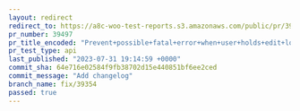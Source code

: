 ```yaml
---
layout: redirect
redirect_to: https://a8c-woo-test-reports.s3.amazonaws.com/public/pr/39497/api/index.html
pr_number: 39497
pr_title_encoded: "Prevent+possible+fatal+error+when+user+holds+edit+lock+for+a+deleted+order"
pr_test_type: api
last_published: "2023-07-31 19:14:59 +0000"
commit_sha: 64e716e02584f9fb38702d15e440851bf6ee2ced
commit_message: "Add changelog"
branch_name: fix/39354
passed: true
---
```

